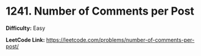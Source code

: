 # 1241. Number of Comments per Post

**Difficulty:** Easy

**LeetCode Link:** https://leetcode.com/problems/number-of-comments-per-post/

